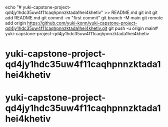 echo "# yuki-capstone-project-qd4jy1hdc35uw4f11caqhpnnzktada1hei4khetiv" >> README.md
git init
git add README.md
git commit -m "first commit"
git branch -M main
git remote add origin https://github.com/yuki-konn/yuki-capstone-project-qd4jy1hdc35uw4f11caqhpnnzktada1hei4khetiv.git
git push -u origin main# yuki-capstone-project-qd4jy1hdc35uw4f11caqhpnnzktada1hei4khetiv
# yuki-capstone-project-qd4jy1hdc35uw4f11caqhpnnzktada1hei4khetiv
# yuki-capstone-project-qd4jy1hdc35uw4f11caqhpnnzktada1hei4khetiv
